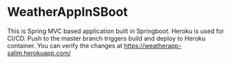 # WeatherAppInSBoot
This is Spring MVC based application built in Springboot. 
Heroku is used for CI/CD. Push to the master branch triggers build and deploy to Heroku container.
You can verify the changes at https://weatherapp-salim.herokuapp.com/ 

